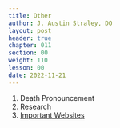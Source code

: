 ```yaml
---
title: Other
author: J. Austin Straley, DO
layout: post
header: true
chapter: 011
section: 00
weight: 110
lesson: 00
date: 2022-11-21
---
```


1. Death Pronouncement
2. Research
3. [Important Websites][3]

[3]: /feed/internguidepages/1.11.3-important-websites/

